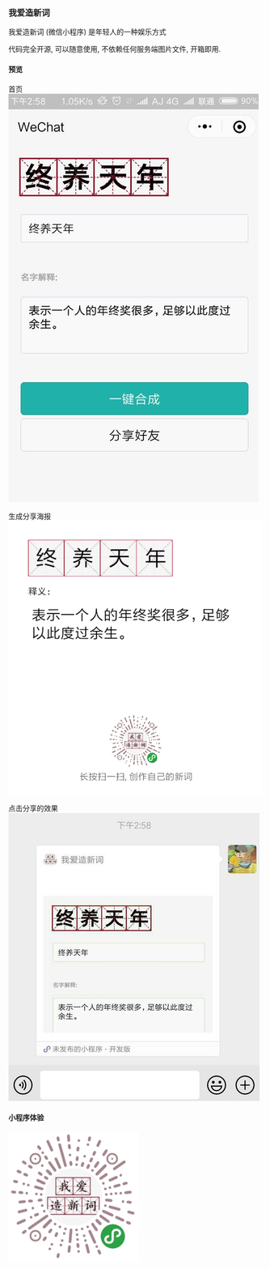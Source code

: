 ### 我爱造新词
我爱造新词 (微信小程序) 是年轻人的一种娱乐方式

代码完全开源, 可以随意使用, 不依赖任何服务端图片文件, 开箱即用.


#### 预览
首页<br>
![ScreenShot](https://github.com/AJLoveChina/zaoci/blob/master/screenshot/home.jpg)


生成分享海报<br>
![ScreenShot](https://github.com/AJLoveChina/zaoci/blob/master/screenshot/result.png)


点击分享的效果<br>
![ScreenShot](https://github.com/AJLoveChina/zaoci/blob/master/screenshot/message.jpg)


#### 小程序体验
![ScreenShot](https://github.com/AJLoveChina/zaoci/blob/master/images/zaoci-logo.jpg)


